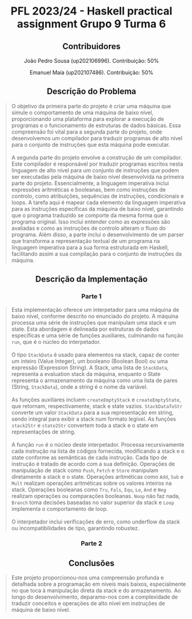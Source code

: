 <h1 align="center">PFL 2023/24 - Haskell practical assignment Grupo 9 Turma 6</h1>

<h2 align="center">Contribuidores</h2>

<p align="center"> João Pedro Sousa (up202106996). Contribuição: 50% </p>
<p align="center"> Emanuel Maia (up202107486). Contribuição: 50% </p>

<h2 align="center">Descrição do Problema</h2>

> O objetivo da primeira parte do projeto é criar uma máquina que simule o comportamento de uma máquina de baixo nível, proporcionando uma plataforma para explorar a execução de programas e o funcionamento de estruturas de dados básicas. Essa compreensão foi vital para a segunda parte do projeto, onde desenvolvemos um compilador para traduzir programas de alto nível para o conjunto de instruções que esta máquina pode executar.<br><br>
> A segunda parte do projeto envolve a construção de um compilador. Este compilador é responsável por traduzir programas escritos nesta linguagem de alto nível para um conjunto de instruções que podem ser executadas pela máquina de baixo nível desenvolvida na primeira parte do projeto. Essencialmente, a linguagem imperativa inclui expressões aritméticas e booleanas, bem como instruções de controlo, como atribuições, sequências de instruções, condicionais e loops. A tarefa aqui é mapear cada elemento da linguagem imperativa para as instruções específicas da máquina de baixo nível, garantindo que o programa traduzido se comporte da mesma forma que o programa original. Isso inclui entender como as expressões são avaliadas e como as instruções de controlo alteram o fluxo do programa. Além disso, a parte inclui o desenvolvimento de um parser que transforma a representação textual de um programa na linguagem imperativa para a sua forma estruturada em Haskell, facilitando assim a sua compilação para o conjunto de instruções da máquina.

<h2 align="center">Descrição da Implementação</h2>

<h3 align="center">Parte 1</h3> 

> Esta implementação oferece um interpetador para uma máquina de baixo nível, conforme descrito no enunciado do projeto. A máquina processa uma série de instruções que manipulam uma stack e um state. Esta abordagem é delineada por estruturas de dados específicas e uma série de funções auxiliares, culminando na função ```run```, que é o núcleo do interpetador.<br><br>
> O tipo ```StackData``` é usado para elementos na stack, capaz de conter um inteiro (Value Integer), um booleano (Boolean Bool) ou uma expressão (Expression String). A Stack, uma lista de ```StackData```, representa a evaluation stack da máquina, enquanto o State representa o armazenamento da máquina como uma lista de pares (String, ```StackData```), onde a string é o nome da variável.<br><br>
> As funções auxiliares incluem ```createEmptyStack``` e ```createEmptyState```, que retornam, respectivamente, stack e state vazios. ```StackDataToStr``` converte um valor ```StackData``` para a sua representação em string, sendo integral para exibir a stack num formato legível. As funções ```stack2Str``` e ```state2Str``` convertem toda a stack e o state em representações de string.<br><br>
> A função ```run``` é o núcleo deste interpetador. Processa recursivamente cada instrução na lista de códigos fornecida, modificando a stack e o state conforme as semânticas de cada instrução. Cada tipo de instrução é tratado de acordo com a sua definição. Operações de manipulação de stack como ```Push```, ```Fetch``` e ```Store``` manipulam diretamente a stack e o state. Operações aritméticas como ```Add```, ```Sub``` e ```Mult``` realizam operações aritméticas sobre os valores inteiros na stack. Operações booleanas como ```Tru```, ```Fals```, ```Equ```, ```Le```, ```And``` e ```Neg``` realizam operações ou comparações booleanas. ```Noop``` não faz nada, ```Branch``` toma decisões baseadas no valor superior da stack e ```Loop``` implementa o comportamento de loop.<br><br>
> O interpetador inclui verificações de erro, como underflow da stack ou incompatibilidades de tipo, garantindo robustez.

<h3 align="center">Parte 2</h3>

<h2 align="center">Conclusões</h2>

> Este projeto proporcionou-nos uma compreensão profunda e detalhada sobre a programação em níveis mais baixos, especialmente no que toca à manipulação direta da stack e do armazenamento. Ao longo do desenvolvimento, deparamo-nos com a complexidade de traduzir conceitos e operações de alto nível em instruções de máquina de baixo nível.

